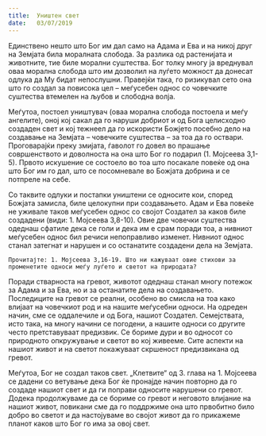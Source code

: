 ```yaml
---
title:  Уништен свет
date:   03/07/2019
---
```


Единствено нешто што Бог им дал само на Адама и Ева и на никој друг на Земјата била моралната слобода. За разлика од растенијата и животните, тие биле морални суштества. Бог толку многу ја вреднувал оваа морална слобода што им дозволил на луѓето можност да донесат одлука да Му бидат непослушни. Правејќи така, го ризикувал сето она што го создал за повисока цел – меѓусебен однос со човечките суштества втемелен на љубов и слободна волја.

Меѓутоа, постоел уништувач (оваа морална слобода постоела и меѓу ангелите), оној кој сакал да го наруши добриот и од Бога целисходно создаден свет и кој тежнеел да го искористи Божјето посебно дело на создавање на Земјата – човечките суштества – за тоа да го оствари. Проговарајќи преку змијата, ѓаволот го довел во прашање совршенството и доволноста на она што Бог го подарил (1. Мојсеева 3,1-5). Првото искушение се состоело во тоа што посакале повеќе од она што Бог им го дал, што се посомневале во Божјата добрина и се потпреле на себе.

Со таквите одлуки и постапки уништени се односите кои, според Божјата замисла, биле целокупни при создавањето. Адам и Ева повеќе не уживале таков меѓусебен однос со својот Создател за каков биле создадени (види: 1. Мојсеева 3,8-10). Овие две човечки суштества одеднаш сфатиле дека се голи и дека им е срам поради тоа, а нивниот меѓусебен однос бил речиси непоправливо изменет. Нивниот однос станал затегнат и нарушен и со останатите создадени дела на Земјата.

`Прочитајте: 1. Мојсеева 3,16-19. Што ни кажуваат овие стихови за променетите односи меѓу луѓето и светот на природата?`

Поради стварноста на гревот, животот одеднаш станал многу потежок за Адама и за Ева, но и за останатите дела на создавањето. Последиците на гревот се реални, особено во смисла на тоа како влијаат на човечкиот род и на нашите меѓусебни односи. На одреден начин, сме се оддалечиле и од Бога, нашиот Создател. Семејствата, исто така, на многу начини се погодени, а нашите односи со другите често претставуваат предизвик. Се бориме дури и во односот со природното опкружување и светот во кој живееме. Сите аспекти на нашиот живот и на светот покажуваат скршеност предизвикана од гревот.

Меѓутоа, Бог не создал таков свет. „Клетвите“ од 3. глава на 1. Мојсеева се дадени со ветување дека Бог ќе пронајде начин повторно да го создаде нашиот свет и да ги поправи односите нарушени со гревот. Додека продолжуваме да се бориме со гревот и неговото влијание на нашиот живот, повикани сме да го поддржиме она што првобитно било добро во светот и да настојуваме во својот живот да го прикажеме планот каков што Бог го има за овој свет.

